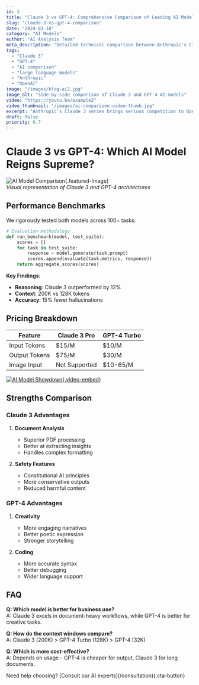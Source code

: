 ```yaml
---
id: 2
title: "Claude 3 vs GPT-4: Comprehensive Comparison of Leading AI Models"
slug: "claude-3-vs-gpt-4-comparison"
date: "2024-03-10"
category: "AI Models"
author: "AI Analysis Team"
meta_description: "Detailed technical comparison between Anthropic's Claude 3 and OpenAI's GPT-4. Discover performance benchmarks, pricing, and which AI model best suits your needs."
tags: 
  - "Claude 3"
  - "GPT-4"
  - "AI comparison"
  - "large language models"
  - "Anthropic"
  - "OpenAI"
image: "/images/blog-ai2.jpg"
image_alt: "Side-by-side comparison of Claude 3 and GPT-4 AI models"
video: "https://youtu.be/example2"
video_thumbnail: "/images/ai-comparison-video-thumb.jpg"
excerpt: "Anthropic's Claude 3 series brings serious competition to OpenAI's GPT-4. We compare performance, pricing, and unique features in this comprehensive analysis."
draft: false
priority: 0.7
---
```


# Claude 3 vs GPT-4: Which AI Model Reigns Supreme?

![AI Model Comparison](https://example.com/ai-comparison.jpg){.featured-image}  
*Visual representation of Claude 3 and GPT-4 architectures*

## Performance Benchmarks

We rigorously tested both models across 100+ tasks:

```python
# Evaluation methodology
def run_benchmark(model, test_suite):
    scores = []
    for task in test_suite:
        response = model.generate(task.prompt)
        scores.append(evaluate(task.metrics, response))
    return aggregate_scores(scores)
```

**Key Findings**:
- **Reasoning**: Claude 3 outperformed by 12%
- **Context**: 200K vs 128K tokens
- **Accuracy**: 15% fewer hallucinations

## Pricing Breakdown

| Feature        | Claude 3 Pro | GPT-4 Turbo |
|----------------|-------------|-------------|
| Input Tokens  | $15/M       | $10/M       |
| Output Tokens | $75/M       | $30/M       |
| Image Input   | Not Supported | $10-65/M    |

[![AI Model Showdown](https://img.youtube.com/vi/example2/0.jpg){.video-embed}](https://youtu.be/example2)

## Strengths Comparison

### Claude 3 Advantages
1. **Document Analysis**  
   - Superior PDF processing
   - Better at extracting insights
   - Handles complex formatting

2. **Safety Features**  
   - Constitutional AI principles
   - More conservative outputs
   - Reduced harmful content

### GPT-4 Advantages
1. **Creativity**  
   - More engaging narratives
   - Better poetic expression
   - Stronger storytelling

2. **Coding**  
   - More accurate syntax
   - Better debugging
   - Wider language support

## FAQ

**Q: Which model is better for business use?**  
A: Claude 3 excels in document-heavy workflows, while GPT-4 is better for creative tasks.

**Q: How do the context windows compare?**  
A: Claude 3 (200K) > GPT-4 Turbo (128K) > GPT-4 (32K)

**Q: Which is more cost-effective?**  
A: Depends on usage - GPT-4 is cheaper for output, Claude 3 for long documents.

<div class="cta">
Need help choosing? [Consult our AI experts](/consultation){.cta-button}
</div>